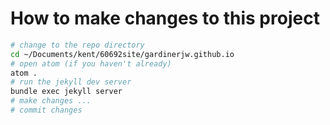 # How to make changes to this project

```bash
# change to the repo directory
cd ~/Documents/kent/60692site/gardinerjw.github.io
# open atom (if you haven't already)
atom .
# run the jekyll dev server
bundle exec jekyll server
# make changes ...
# commit changes 
```
